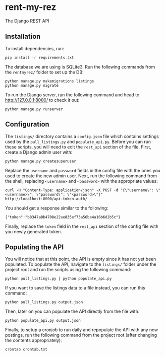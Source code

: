 # rent-my-rez
The Django REST API

## Installation
To install dependencies, run:
```
pip install -r requirements.txt
```
The database we are using is SQLite3. Run the following commands from the `rentmyrez/` folder to set up the DB:
```
python manage.py makemigrations listings
python manage.py migrate
```
To run the Django server, run the following command and head to http://127.0.0.1:8000/ to check it out:
```
python manage.py runserver
```
## Configuration
The `listings/` directory contains a `config.json` file which contains settings used by the `pull_listings.py` and `populate_api.py`. Before you can run these scripts, you will need to edit the `rest_api` section of the file. First, create a Django admin user with:
```
python manage.py createsuperuser
```
Replace the `username` and `password` fields in the config file with the ones you used to create the new admin user. Next, run the following command from the shell, replacing `<username>` and `<password>` with the appropriate values:
```
curl -H "Content-Type: application/json" -X POST -d "{\"username\": \"<username>\", \"password\": \"<password>\"}" http://localhost:8000/api-token-auth/
```
You should get a response similar to the following:
```
{"token":"b8347a8b4708e22ae835ef73a56ba4a16b6d2b5c"}
```
Finally, replace the `token` field in the `rest_api` section of the config file with you newly generated token.
## Populating the API
You will notice that at this point, the API is empty since it has not yet been populated. To populate the API, navigate to the `listings/` folder under the project root and run the scripts using the following command:
```
python pull_listings.py | python populate_api.py
```
If you want to save the listings data to a file instead, you can run this command:
```
python pull_listings.py output.json
```
Then, later on you can populate the API directly from the file with:
```
python populate_api.py output.json
```
Finally, to setup a cronjob to run daily and repopulate the API with any new postings, run the following command from the project root (after changing the contents appropriately):
```
crontab crontab.txt
```

